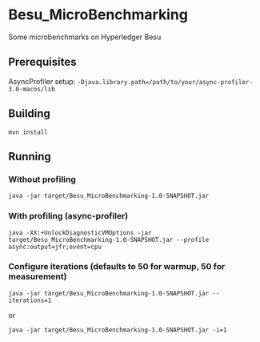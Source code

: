 # Besu_MicroBenchmarking
Some microbenchmarks on Hyperledger Besu

## Prerequisites
AsyncProfiler setup:
`-Djava.library.path=/path/to/your/async-profiler-3.0-macos/lib`

## Building

```shell
mvn install
```

## Running

### Without profiling

```shell
java -jar target/Besu_MicroBenchmarking-1.0-SNAPSHOT.jar
```

### With profiling (async-profiler)

```shell
java -XX:+UnlockDiagnosticVMOptions -jar target/Besu_MicroBenchmarking-1.0-SNAPSHOT.jar --profile async:output=jfr;event=cpu
```

### Configure iterations (defaults to 50 for warmup, 50 for measurement)

```shell
java -jar target/Besu_MicroBenchmarking-1.0-SNAPSHOT.jar --iterations=1
```
or
```shell
java -jar target/Besu_MicroBenchmarking-1.0-SNAPSHOT.jar -i=1
```
